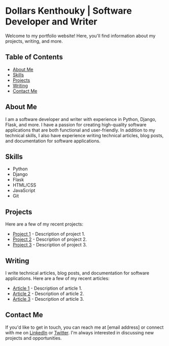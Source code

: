 # Dollars Kenthouky | Software Developer and Writer

Welcome to my portfolio website! Here, you'll find information about my projects, writing, and more.

## Table of Contents

- [About Me](#about-me)
- [Skills](#skills)
- [Projects](#projects)
- [Writing](#writing)
- [Contact Me](#contact-me)

## About Me

I am a software developer and writer with experience in Python, Django, Flask, and more. I have a passion for creating high-quality software applications that are both functional and user-friendly. In addition to my technical skills, I also have experience writing technical articles, blog posts, and documentation for software applications.

## Skills

- Python
- Django
- Flask
- HTML/CSS
- JavaScript
- Git

## Projects

Here are a few of my recent projects:

- [Project 1](link-to-project-1) - Description of project 1.
- [Project 2](link-to-project-2) - Description of project 2.
- [Project 3](link-to-project-3) - Description of project 3.

## Writing

I write technical articles, blog posts, and documentation for software applications. Here are a few of my recent articles:

- [Article 1](link-to-article-1) - Description of article 1.
- [Article 2](link-to-article-2) - Description of article 2.
- [Article 3](link-to-article-3) - Description of article 3.

## Contact Me

If you'd like to get in touch, you can reach me at [email address] or connect with me on [LinkedIn](link-to-LinkedIn-profile) or [Twitter](link-to-Twitter-profile). I'm always interested in discussing new projects and opportunities.
